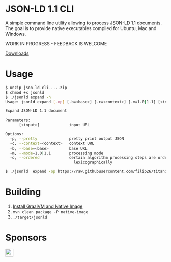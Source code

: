 # JSON-LD 1.1 CLI

A simple command line utility allowing to process JSON-LD 1.1 documents. The goal is to provide native executables  compiled for Ubuntu, Mac and Windows.

WORK IN PROGRESS - FEEDBACK IS WELCOME

[Downloads](https://github.com/filip26/json-ld-cli/actions/runs/2083267593)

# Usage

```bash
$ unzip json-ld-cli-....zip
$ chmod +x jsonld
$ ./jsonld expand -h
Usage: jsonld expand [-op] [-b=<base>] [-c=<context>] [-m=1.0|1.1] [<input>]

Expand JSON-LD 1.1 document

Parameters:
      [<input>]             input URL

Options:
  -p, --pretty              pretty print output JSON
  -c, --context=<context>   context URL
  -b, --base=<base>         base URL
  -m, --mode=1.0|1.1        processing mode
  -o, --ordered             certain algorithm processing steps are ordered
                              lexicographically

$ ./jsonld  expand -op https://raw.githubusercontent.com/filip26/titanium-json-ld/main/src/test/resources/com/apicatalog/jsonld/test/issue112-in.json

```

# Building

1. [Install GraalVM and Native Image](https://www.graalvm.org/java/quickstart/)
2. ```mvn clean package -P native-image```
3. ```./target/jsonld```

# Sponsors

<a href="https://github.com/thadguidry">
  <img src="https://avatars.githubusercontent.com/u/986438?v=4" width="25" />
</a> 
